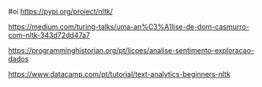 #oi
https://pypi.org/project/nltk/

https://medium.com/turing-talks/uma-an%C3%A1lise-de-dom-casmurro-com-nltk-343d72dd47a7

https://programminghistorian.org/pt/licoes/analise-sentimento-exploracao-dados

https://www.datacamp.com/pt/tutorial/text-analytics-beginners-nltk